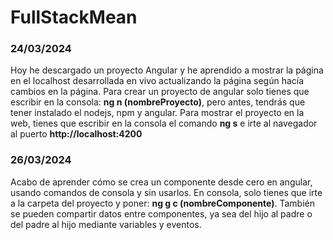 # FullStackMean
### 24/03/2024
Hoy he descargado un proyecto Angular y he aprendido a mostrar la página en el localhost desarrollada en vivo actualizando la página según hacía cambios en la página. Para crear un proyecto de angular solo tienes que escribir en la consola: **ng n (nombreProyecto)**, pero antes, tendrás que tener instalado el nodejs, npm y angular.
Para mostrar el proyecto en la web, tienes que escribir en la consola el comando **ng s** e irte al navegador al puerto **http://localhost:4200**

### 26/03/2024
Acabo de aprender cómo se crea un componente desde cero en angular, usando comandos de consola y sin usarlos. En consola, solo tienes que irte a la carpeta del proyecto y poner: **ng g c (nombreComponente)**.
También se pueden compartir datos entre componentes, ya sea del hijo al padre o del padre al hijo mediante variables y eventos.
